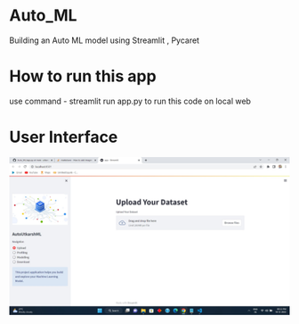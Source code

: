 # Auto_ML
Building an Auto ML model using Streamlit , Pycaret 

# How to run this app
use command - streamlit run app.py to run this code on local web

# User Interface 
![Screenshot](./UX%20Screenshots/Screenshot1.jpg)
